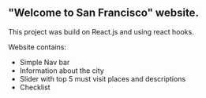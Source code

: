 ## "Welcome to San Francisco" website.

This project was build on React.js and using react hooks.

Website contains:

+ Simple Nav bar
+ Information about the city
+ Slider with top 5 must visit places and descriptions 
+ Checklist



